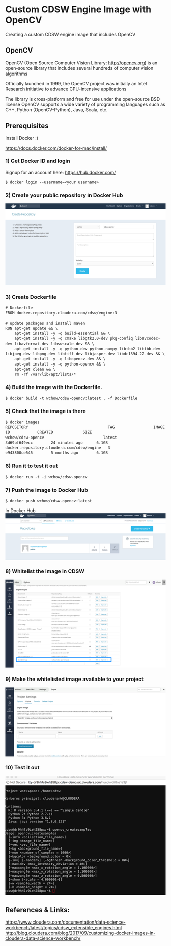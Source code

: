# Custom CDSW Engine Image with OpenCV

Creating a custom CDSW engine image that includes OpenCV 

## OpenCV

OpenCV (Open Source Computer Vision Library: http://opencv.org) is an open-source library that includes several hundreds of computer vision algorithms

Officially launched in 1999, the OpenCV project was initially an Intel Research initiative to advance CPU-intensive applications

The library is cross-platform and free for use under the open-source BSD license
OpenCV supports a wide variety of programming languages such as C++, Python (OpenCV-Python), Java, Scala, etc.

## Prerequisites
Install Docker :)

https://docs.docker.com/docker-for-mac/install/

### 1) Get Docker ID and login
Signup for an account here: https://hub.docker.com/
```
$ docker login --username=<your username>
```

### 2) Create your public repository in Docker Hub
![Image Docker Hub 01](images/docker_hub_01.png)

### 3) Create Dockerfile
```
# Dockerfile
FROM docker.repository.cloudera.com/cdsw/engine:3

# update packages and install maven
RUN apt-get update && \
    apt-get install -y -q build-essential && \
    apt-get install -y -q cmake libgtk2.0-dev pkg-config libavcodec-dev libavformat-dev libswscale-dev && \
    apt-get install -y -q python-dev python-numpy libtbb2 libtbb-dev libjpeg-dev libpng-dev libtiff-dev libjasper-dev libdc1394-22-dev && \
    apt-get install -y -q libopencv-dev && \
    apt-get install -y -q python-opencv && \
    apt-get clean && \
    rm -rf /var/lib/apt/lists/*
```

### 4) Build the image with the Dockerfile.
```
$ docker build -t wchow/cdsw-opencv:latest . -f Dockerfile
```

### 5) Check that the image is there
```
$ docker images
REPOSITORY                                   TAG                 IMAGE ID            CREATED             SIZE
wchow/cdsw-opencv                          latest              3d69bf649ecc        24 minutes ago      6.1GB
docker.repository.cloudera.com/cdsw/engine   3                   e943800ce545        5 months ago        6.1GB
```

### 6) Run it to test it out
```
$ docker run -t -i wchow/cdsw-opencv
```

### 7) Push the image to Docker Hub
```
$ docker push wchow/cdsw-opencv:latest
```
In Docker Hub
![Image Docker Hub 02](images/docker_hub_02.png)


### 8) Whitelist the image in CDSW
![Image CDSW 01](images/cdsw_01.png)

### 9) Make the whitelisted image available to your project
![Image CDSW 02](images/cdsw_02.png)

### 10) Test it out
![Image CDSW 03](images/cdsw_03.png)

## References & Links:

https://www.cloudera.com/documentation/data-science-workbench/latest/topics/cdsw_extensible_engines.html
http://blog.cloudera.com/blog/2017/09/customizing-docker-images-in-cloudera-data-science-workbench/

